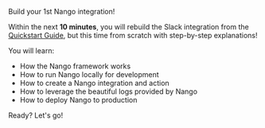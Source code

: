 Build your 1st Nango integration!

Within the next **10 minutes**, you will rebuild the Slack integration from the [Quickstart Guide](quickstart.md), but this time from scratch with step-by-step explanations!

 You will learn:
 
 -   How the Nango framework works
 -   How to run Nango locally for development
 -   How to create a Nango integration and action
 -   How to leverage the beautiful logs provided by Nango
 -   How to deploy Nango to production
 

 Ready? Let's go!
